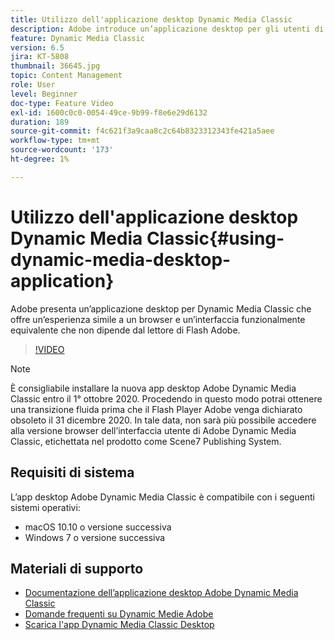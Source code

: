 ```yaml
---
title: Utilizzo dell'applicazione desktop Dynamic Media Classic
description: Adobe introduce un’applicazione desktop per gli utenti di Dynamic Media Classic che non si basa più sulla tecnologia Adobe Flash nel browser.
feature: Dynamic Media Classic
version: 6.5
jira: KT-5808
thumbnail: 36645.jpg
topic: Content Management
role: User
level: Beginner
doc-type: Feature Video
exl-id: 1600c0c0-0054-49ce-9b99-f8e6e29d6132
duration: 189
source-git-commit: f4c621f3a9caa8c2c64b8323312343fe421a5aee
workflow-type: tm+mt
source-wordcount: '173'
ht-degree: 1%

---
```


# Utilizzo dell&#39;applicazione desktop Dynamic Media Classic{#using-dynamic-media-desktop-application}

Adobe presenta un’applicazione desktop per Dynamic Media Classic che offre un’esperienza simile a un browser e un’interfaccia funzionalmente equivalente che non dipende dal lettore di Flash Adobe.

>[!VIDEO](https://video.tv.adobe.com/v/36645?quality=12&learn=on)

>[!NOTE]
>
> È consigliabile installare la nuova app desktop Adobe Dynamic Media Classic entro il 1° ottobre 2020. Procedendo in questo modo potrai ottenere una transizione fluida prima che il Flash Player Adobe venga dichiarato obsoleto il 31 dicembre 2020. In tale data, non sarà più possibile accedere alla versione browser dell’interfaccia utente di Adobe Dynamic Media Classic, etichettata nel prodotto come Scene7 Publishing System.

## Requisiti di sistema

L’app desktop Adobe Dynamic Media Classic è compatibile con i seguenti sistemi operativi:

* macOS 10.10 o versione successiva
* Windows 7 o versione successiva

## Materiali di supporto

* [Documentazione dell’applicazione desktop Adobe Dynamic Media Classic](https://experienceleague.adobe.com/docs/dynamic-media-classic/using/intro/dynamic-media-classic-desktop-app.html)
* [Domande frequenti su Dynamic Medie Adobe](https://experienceleague.adobe.com/docs/dynamic-media-classic/using/new-ui-2020.html)
* [Scarica l&#39;app Dynamic Media Classic Desktop](https://experienceleague.adobe.com/docs/dynamic-media-classic/using/new-ui-2020.html)
